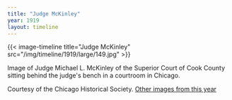 ```yaml
---
title: "Judge McKinley"
year: 1919
layout: timeline
---
```


{{< image-timeline title="Judge McKinley" src="/img/timeline/1919/large/149.jpg" >}}


Image of Judge Michael L. McKinley of the Superior Court of Cook County sitting behind the judge's bench in a courtroom in Chicago. 

Courtesy of the Chicago Historical Society. 
[Other images from this year](/historical/timeline/1919)